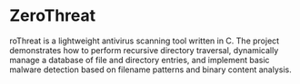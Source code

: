 # ZeroThreat
roThreat is a lightweight antivirus scanning tool written in C. The project demonstrates how to perform recursive directory traversal, dynamically manage a database of file and directory entries, and implement basic malware detection based on filename patterns and binary content analysis.
